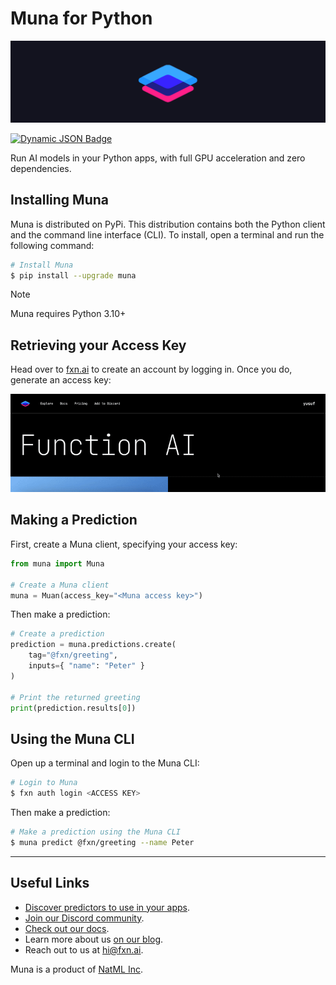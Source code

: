 # Muna for Python

![Muna logo](https://raw.githubusercontent.com/fxnai/.github/main/logo_wide.png)

[![Dynamic JSON Badge](https://img.shields.io/badge/dynamic/json?url=https%3A%2F%2Fdiscord.com%2Fapi%2Finvites%2Fy5vwgXkz2f%3Fwith_counts%3Dtrue&query=%24.approximate_member_count&logo=discord&logoColor=white&label=Muna%20community)](https://discord.gg/muna)

Run AI models in your Python apps, with full GPU acceleration and zero dependencies.

## Installing Muna
Muna is distributed on PyPi. This distribution contains both the Python client and the command line interface (CLI). To install, open a terminal and run the following command:
```sh
# Install Muna
$ pip install --upgrade muna
```

> [!NOTE]
> Muna requires Python 3.10+

## Retrieving your Access Key
Head over to [fxn.ai](https://www.fxn.ai/account/developer) to create an account by logging in. Once you do, generate an access key:

![generate access key](https://raw.githubusercontent.com/fxnai/.github/main/access_key.gif)

## Making a Prediction
First, create a Muna client, specifying your access key:
```py
from muna import Muna

# Create a Muna client
muna = Muan(access_key="<Muna access key>")
```

Then make a prediction:
```py
# Create a prediction
prediction = muna.predictions.create(
    tag="@fxn/greeting",
    inputs={ "name": "Peter" }
)

# Print the returned greeting
print(prediction.results[0])
```

## Using the Muna CLI
Open up a terminal and login to the Muna CLI:
```sh
# Login to Muna
$ fxn auth login <ACCESS KEY>
```

Then make a prediction:
```sh
# Make a prediction using the Muna CLI
$ muna predict @fxn/greeting --name Peter
```

___

## Useful Links
- [Discover predictors to use in your apps](https://fxn.ai/explore).
- [Join our Discord community](https://discord.gg/fxn).
- [Check out our docs](https://docs.fxn.ai).
- Learn more about us [on our blog](https://blog.fxn.ai).
- Reach out to us at [hi@fxn.ai](mailto:hi@fxn.ai).

Muna is a product of [NatML Inc](https://github.com/natmlx).
